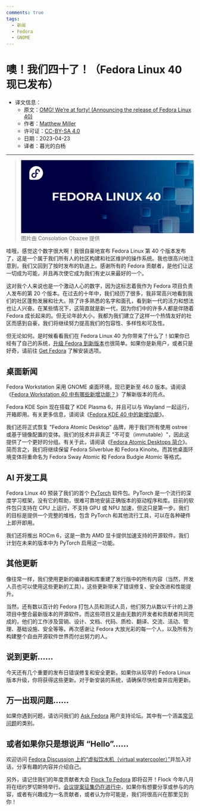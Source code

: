```yaml
---
comments: true
tags:
  - 新闻
  - Fedora
  - GNOME
---
```


# 噢！我们四十了！（Fedora Linux 40 现已发布）

- 译文信息：
    - 原文：[OMG! We’re at forty! (Announcing the release of Fedora Linux 40)](https://fedoramagazine.org/announcing-fedora-linux-40/)
    - 作者：[Matthew Miller](https://fedoramagazine.org/author/mattdm/)
    - 许可证：[CC-BY-SA 4.0](http://creativecommons.org/licenses/by-sa/4.0/)
    - 日期：2023-04-23
    - 译者：暮光的白杨

----

> ![](./images/2024-04/fedora/Fedora_Linux_40_release-1024x433.jpg)
> 图片由 Consolation Obazee 提供

哇哦，感觉这个数字很大啊！我很自豪地宣布 Fedora Linux 第 40 个版本发布了，这是一个属于我们所有人的社区构建和社区维护的操作系统。我也很高兴地注意到，我们又回到了按时发布的轨道上。感谢所有的 Fedora 贡献者，是他们让这一切成为可能，并且再次使它成为我们有史以来最好的一个。

这对我个人来说也是一个激动人心的数字，因为这标志着我作为 Fedora 项目负责人发布的第 20 个版本。在过去的十年中，我们经历了很多，我非常高兴地看到我们的社区蓬勃发展和壮大。除了许多熟悉的名字和面孔，看到新一代的活力和想法也让人兴奋。在某些情况下，这简直就是新一代，因为你们中的许多人都是伴随着 Fedora 成长起来的。但无论年龄大小，我都为我们建立了这样一个热情友好的社区而感到自豪，我们将继续努力提高我们的包容性、多样性和可及性。

但无论如何。是时候看看我们在 Fedora Linux 40 为你带来了什么了！如果你已经有了自己的系统，[升级 Fedora 到新版本]也很简单。如果你是新用户，或者只是好奇，请前往 [Get Fedora] 了解安装选项。

[升级 Fedora 到新版本]: https://docs.fedoraproject.org/en-US/quick-docs/upgrading-fedora-new-release/
[Get Fedora]: https://fedoraproject.org/

## 桌面新闻

Fedora Workstation 采用 GNOME 桌面环境，现已更新至 46.0 版本。请阅读《[Fedora Workstation 40 中有哪些新增功能？][exlink1]》了解新版本的亮点。

[exlink1]: ./fedora40-whatnew.md

Fedora KDE Spin 现在搭载了 KDE Plasma 6，并且可以与 Wayland 一起运行，开箱即用。有关更多信息，请阅读《[Fedora KDE 40 中的新增功能][exlink2]》。

[exlink2]: ./fedora40-whatnew-kde.md

我们还将正式恢复 "Fedora Atomic Desktop" 品牌，用于我们所有使用 ostree 或基于镜像配置的变体。我们的技术并非真正 "不可变（immutable）"，因此这提供了一个更好的分组。有关于此，请阅读《[Fedora Atomic Desktops 简介][exlink3]》。简而言之，我们将继续保留 Fedora Silverblue 和 Fedora Kinoite。而其他桌面环境变体将重命名为 Fedora Sway Atomic 和 Fedora Budgie Atomic 等格式。

[exlink3]: ./fedora-atomic-de-intro.md

## AI 开发工具

Fedora Linux 40 预装了我们的首个 [PyTorch] 软件包。PyTorch 是一个流行的深度学习框架，没有它的帮助，很难可靠地安装正确版本的驱动程序和库。目前的软件包只支持在 CPU 上运行，不支持 GPU 或 NPU 加速，但这只是第一步。我们的目标是提供一个完整的堆栈，包含 PyTorch 和其他流行工具，可以在各种硬件上即开即用。

[pytorch]: https://pytorch.org/

我们还将推出 ROCm 6，这是一款为 AMD 显卡提供加速支持的开源软件。我们计划在未来的版本中为 PyTorch 启用这一功能。

## 其他更新

像往常一样，我们使用更新的编译器和库重建了发行版中的所有内容（当然，开发人员也可以使用这些更新的工具）。这些更新带来了错误修复、安全改进和性能提升。

当然，还有数以百计的 Fedora 打包人员和测试人员，他们努力从数以千计的上游项目中整合最新版本的开源软件。而这些项目又是由无数的开发者和贡献者共同完成的，他们的工作涉及营销、设计、文档、代码、质检、翻译、交流、活动、管理、基础设施、安全等等。再次感谢让 Fedora 大放光彩的每一个人，以及所有为构建整个自由开源软件世界而付出努力的人。

## 说到更新……

今天还有几个重要的发布日错误修复和安全更新。如果你从较早的 Fedora Linux 版本升级，你将获得这些更新。对于新安装的系统，请确保尽快检查并应用更新。

## 万一出现问题……

如果你遇到问题，请访问我们的 [Ask Fedora] 用户支持论坛。其中有一个涵盖[常见问题]的类别。

[Ask Fedora]: https://ask.fedoraproject.org/
[常见问题]: https://discussion.fedoraproject.org/tags/c/ask/common-issues/82/none/f40

## 或者如果你只是想说声 “Hello”……

欢迎访问 [Fedora Discussion 上的“虚拟饮水机（virtual watercooler）”][watercooler]并加入对话，分享有趣的内容并介绍自己。

[watercooler]: https://discussion.fedoraproject.org/c/fun/8

另外，请记住我们的年度贡献者大会 [Flock To Fedora] 即将召开！Flock 今年八月将在纽约罗切斯特举行。[会议提案征集仍在进行中]，如果你有想要分享或参与的内容，或者有兴趣成为一名贡献者，或者认为你可能是，我们将很高兴在那里见到你！

[Flock To Fedora]: https://flocktofedora.org/
[会议提案征集仍在进行中]: ./fedora-flock-2024-cfp.md